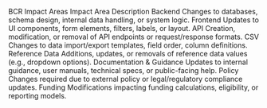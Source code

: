 BCR Impact Areas
Impact Area	Description
Backend	Changes to databases, schema design, internal data handling, or system logic.
Frontend	Updates to UI components, form elements, filters, labels, or layout.
API	Creation, modification, or removal of API endpoints or request/response formats.
CSV	Changes to data import/export templates, field order, column definitions.
Reference Data	Additions, updates, or removals of reference data values (e.g., dropdown options).
Documentation & Guidance	Updates to internal guidance, user manuals, technical specs, or public-facing help.
Policy	Changes required due to external policy or legal/regulatory compliance updates.
Funding	Modifications impacting funding calculations, eligibility, or reporting models.

